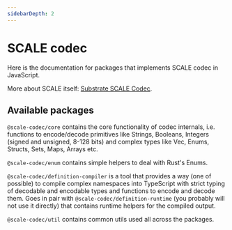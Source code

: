 ```yaml
---
sidebarDepth: 2
---
```


# SCALE codec

Here is the documentation for packages that implements SCALE codec in JavaScript.

More about SCALE itself: [Substrate SCALE Codec](https://substrate.dev/docs/en/knowledgebase/advanced/codec).

## Available packages

`@scale-codec/core` contains the core functionality of codec internals, i.e. functions to encode/decode primitives like Strings, Booleans, Integers (signed and unsigned, 8-128 bits) and complex types like Vec, Enums, Structs, Sets, Maps, Arrays etc.

`@scale-codec/enum` contains simple helpers to deal with Rust's Enums.

`@scale-codec/definition-compiler` is a tool that provides a way (one of possible) to compile complex namespaces into TypeScript with strict typing of decodable and encodable types and functions to encode and decode them. Goes in pair with `@scale-codec/definition-runtime` (you probably will not use it directly) that contains runtime helpers for the compiled output.

`@scale-codec/util` contains common utils used all across the packages.
